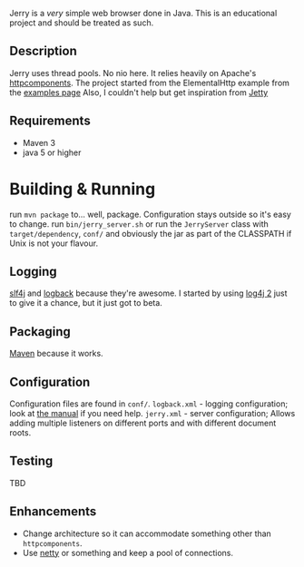 Jerry is a *very* simple web browser done in Java.
This is an educational project and should be treated as such.

## Description
Jerry uses thread pools. No nio here.
It relies heavily on Apache's [httpcomponents](http://hc.apache.org/httpcomponents-core-ga/index.html).
The project started from the ElementalHttp example from the [examples page](http://hc.apache.org/httpcomponents-core-ga/examples.html)
Also, I couldn't help but get inspiration from [Jetty](https://github.com/eclipse/jetty.project)

## Requirements
* Maven 3
* java 5 or higher

# Building & Running
run `mvn package` to... well, package. Configuration stays outside so it's easy to change.
run `bin/jerry_server.sh` or run the `JerryServer` class with `target/dependency`,
`conf/` and obviously the jar as part of the CLASSPATH if Unix is not your flavour.

## Logging
[slf4j](http://www.slf4j.org/) and [logback](http://logback.qos.ch/) because they're awesome.
I started by using [log4j 2](http://logging.apache.org/log4j/2.x/) just to give it a chance,
but it just got to beta.

## Packaging
[Maven](http://maven.apache.org/) because it works.

## Configuration
Configuration files are found in `conf/`.
`logback.xml` - logging configuration; look at [the manual](http://logback.qos.ch/manual/) if you need help.
`jerry.xml` - server configuration; Allows adding multiple listeners on different ports and with different document roots.

## Testing
TBD

## Enhancements
* Change architecture so it can accommodate something other than `httpcomponents`.
* Use [netty](https://netty.io/) or something and keep a pool of connections.



